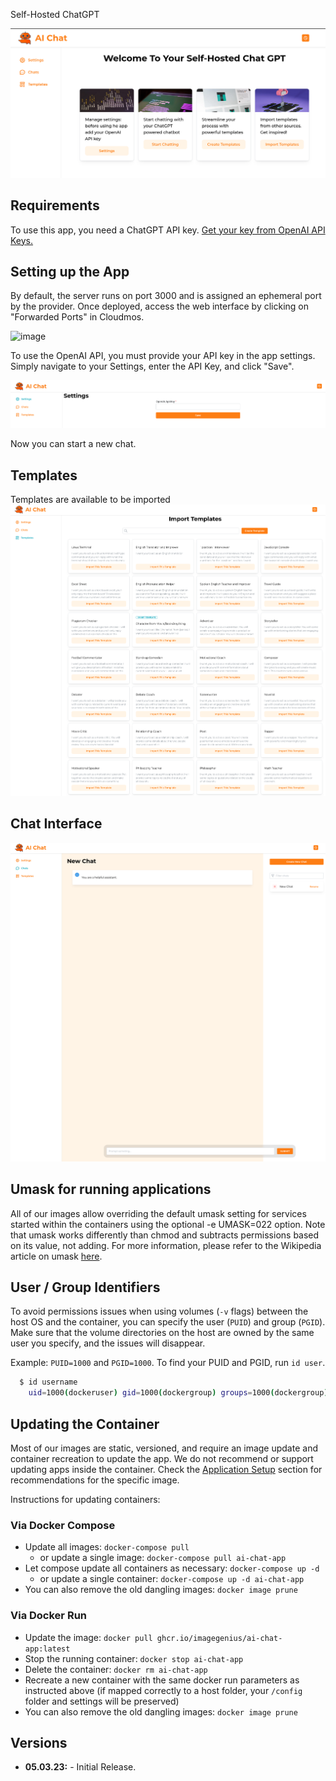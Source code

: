 Self-Hosted ChatGPT  

![](https://raw.githubusercontent.com/88plug/awesome-akash/ai/ai-chat-app/screenshots/welcome.png)

## Requirements

To use this app, you need a ChatGPT API key. [Get your key from OpenAI API Keys.](https://platform.openai.com/account/api-keys)

## Setting up the App

By default, the server runs on port 3000 and is assigned an ephemeral port by the provider. Once deployed, access the web interface by clicking on "Forwarded Ports" in Cloudmos.

![image](https://user-images.githubusercontent.com/19512127/224119623-47c80369-75c9-412d-a4fd-66d98c2cb778.png)

To use the OpenAI API, you must provide your API key in the app settings. Simply navigate to your Settings, enter the API Key, and click "Save".

![](https://raw.githubusercontent.com/88plug/awesome-akash/ai/ai-chat-app/screenshots/api-key.png)

Now you can start a new chat.

## Templates

Templates are available to be imported
![](https://raw.githubusercontent.com/88plug/awesome-akash/ai/ai-chat-app/screenshots/templates.png)

## Chat Interface

![](https://raw.githubusercontent.com/88plug/awesome-akash/ai/ai-chat-app/screenshots/interface.png)

## Umask for running applications

All of our images allow overriding the default umask setting for services started within the containers using the optional -e UMASK=022 option. Note that umask works differently than chmod and subtracts permissions based on its value, not adding. For more information, please refer to the Wikipedia article on umask [here](https://en.wikipedia.org/wiki/Umask).

## User / Group Identifiers

To avoid permissions issues when using volumes (`-v` flags) between the host OS and the container, you can specify the user (`PUID`) and group (`PGID`). Make sure that the volume directories on the host are owned by the same user you specify, and the issues will disappear.

Example: `PUID=1000` and `PGID=1000`. To find your PUID and PGID, run `id user`.

```bash
  $ id username
    uid=1000(dockeruser) gid=1000(dockergroup) groups=1000(dockergroup)
```

## Updating the Container

Most of our images are static, versioned, and require an image update and container recreation to update the app. We do not recommend or support updating apps inside the container. Check the [Application Setup](#application-setup) section for recommendations for the specific image.

Instructions for updating containers:

### Via Docker Compose

* Update all images: `docker-compose pull`
  * or update a single image: `docker-compose pull ai-chat-app`
* Let compose update all containers as necessary: `docker-compose up -d`
  * or update a single container: `docker-compose up -d ai-chat-app`
* You can also remove the old dangling images: `docker image prune`

### Via Docker Run

* Update the image: `docker pull ghcr.io/imagegenius/ai-chat-app:latest`
* Stop the running container: `docker stop ai-chat-app`
* Delete the container: `docker rm ai-chat-app`
* Recreate a new container with the same docker run parameters as instructed above (if mapped correctly to a host folder, your `/config` folder and settings will be preserved)
* You can also remove the old dangling images: `docker image prune`

## Versions

* **05.03.23:** - Initial Release.
